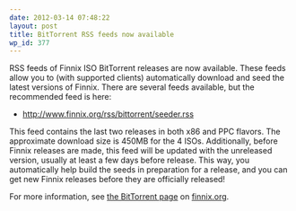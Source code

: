 ```yaml
---
date: 2012-03-14 07:48:22
layout: post
title: BitTorrent RSS feeds now available
wp_id: 377
---
```

RSS feeds of Finnix ISO BitTorrent releases are now available. These feeds allow you to (with supported clients) automatically download and seed the latest versions of Finnix. There are several feeds available, but the recommended feed is here:

  * <http://www.finnix.org/rss/bittorrent/seeder.rss>

This feed contains the last two releases in both x86 and PPC flavors. The approximate download size is 450MB for the 4 ISOs. Additionally, before Finnix releases are made, this feed will be updated with the unreleased version, usually at least a few days before release. This way, you automatically help build the seeds in preparation for a release, and you can get new Finnix releases before they are officially released! 

For more information, see [the BitTorrent page](http://www.finnix.org/BitTorrent) on [finnix.org](http://www.finnix.org/).
